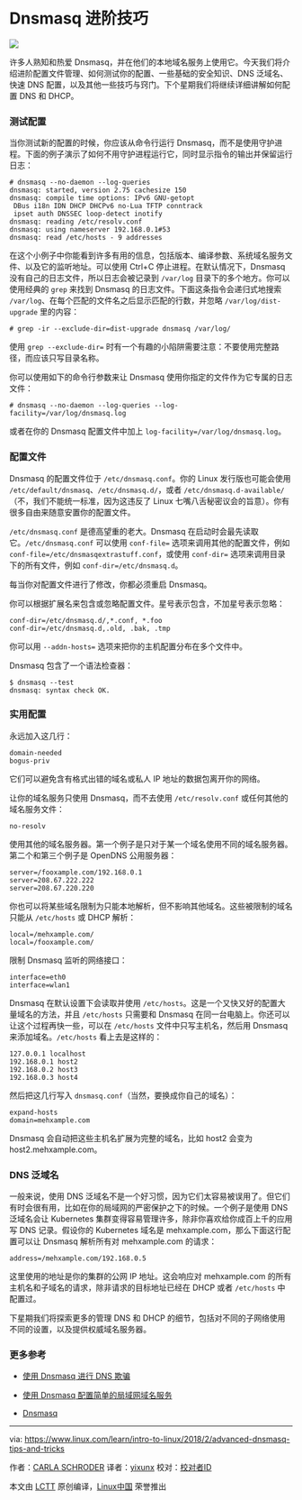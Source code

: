 Dnsmasq 进阶技巧
======

![](https://www.linux.com/sites/lcom/files/styles/rendered_file/public/banner_3.25.47_pm.png?itok=2YaDe86d)

许多人熟知和热爱 Dnsmasq，并在他们的本地域名服务上使用它。今天我们将介绍进阶配置文件管理、如何测试你的配置、一些基础的安全知识、DNS 泛域名、快速 DNS 配置，以及其他一些技巧与窍门。下个星期我们将继续详细讲解如何配置 DNS 和 DHCP。

### 测试配置

当你测试新的配置的时候，你应该从命令行运行 Dnsmasq，而不是使用守护进程。下面的例子演示了如何不用守护进程运行它，同时显示指令的输出并保留运行日志：
```
# dnsmasq --no-daemon --log-queries
dnsmasq: started, version 2.75 cachesize 150
dnsmasq: compile time options: IPv6 GNU-getopt
 DBus i18n IDN DHCP DHCPv6 no-Lua TFTP conntrack
 ipset auth DNSSEC loop-detect inotify
dnsmasq: reading /etc/resolv.conf
dnsmasq: using nameserver 192.168.0.1#53
dnsmasq: read /etc/hosts - 9 addresses

```

在这个小例子中你能看到许多有用的信息，包括版本、编译参数、系统域名服务文件、以及它的监听地址。可以使用 Ctrl+C 停止进程。在默认情况下，Dnsmasq 没有自己的日志文件，所以日志会被记录到 `/var/log` 目录下的多个地方。你可以使用经典的 `grep` 来找到 Dnsmasq 的日志文件。下面这条指令会递归式地搜索 `/var/log`、在每个匹配的文件名之后显示匹配的行数，并忽略 `/var/log/dist-upgrade` 里的内容：
```
# grep -ir --exclude-dir=dist-upgrade dnsmasq /var/log/

```

使用 `grep --exclude-dir=` 时有一个有趣的小陷阱需要注意：不要使用完整路径，而应该只写目录名称。

你可以使用如下的命令行参数来让 Dnsmasq 使用你指定的文件作为它专属的日志文件：
```
# dnsmasq --no-daemon --log-queries --log-facility=/var/log/dnsmasq.log

```

或者在你的 Dnsmasq 配置文件中加上 `log-facility=/var/log/dnsmasq.log`。

### 配置文件

Dnsmasq 的配置文件位于 `/etc/dnsmasq.conf`。你的 Linux 发行版也可能会使用 `/etc/default/dnsmasq`、`/etc/dnsmasq.d/`，或者 `/etc/dnsmasq.d-available/`（不，我们不能统一标准，因为这违反了 Linux 七嘴八舌秘密议会的旨意）。你有很多自由来随意安置你的配置文件。

`/etc/dnsmasq.conf` 是德高望重的老大。Dnsmasq 在启动时会最先读取它。`/etc/dnsmasq.conf` 可以使用 `conf-file=` 选项来调用其他的配置文件，例如 `conf-file=/etc/dnsmasqextrastuff.conf`，或使用 `conf-dir=` 选项来调用目录下的所有文件，例如 `conf-dir=/etc/dnsmasq.d`。

每当你对配置文件进行了修改，你都必须重启 Dnsmasq。

你可以根据扩展名来包含或忽略配置文件。星号表示包含，不加星号表示忽略：
```
conf-dir=/etc/dnsmasq.d/,*.conf, *.foo
conf-dir=/etc/dnsmasq.d,.old, .bak, .tmp

```

你可以用 `--addn-hosts=` 选项来把你的主机配置分布在多个文件中。

Dnsmasq 包含了一个语法检查器：
```
$ dnsmasq --test
dnsmasq: syntax check OK.

```

### 实用配置

永远加入这几行：
```
domain-needed
bogus-priv

```

它们可以避免含有格式出错的域名或私人 IP 地址的数据包离开你的网络。

让你的域名服务只使用 Dnsmasq，而不去使用 `/etc/resolv.conf` 或任何其他的域名服务文件：
```
no-resolv

```

使用其他的域名服务器。第一个例子是只对于某一个域名使用不同的域名服务器。第二个和第三个例子是 OpenDNS 公用服务器：
```
server=/fooxample.com/192.168.0.1
server=208.67.222.222
server=208.67.220.220

```

你也可以将某些域名限制为只能本地解析，但不影响其他域名。这些被限制的域名只能从 `/etc/hosts` 或 DHCP 解析：
```
local=/mehxample.com/
local=/fooxample.com/

```

限制 Dnsmasq 监听的网络接口：
```
interface=eth0
interface=wlan1

```

Dnsmasq 在默认设置下会读取并使用 `/etc/hosts`。这是一个又快又好的配置大量域名的方法，并且 `/etc/hosts` 只需要和 Dnsmasq 在同一台电脑上。你还可以让这个过程再快一些，可以在 `/etc/hosts` 文件中只写主机名，然后用 Dnsmasq 来添加域名。`/etc/hosts` 看上去是这样的：
```
127.0.0.1 localhost
192.168.0.1 host2
192.168.0.2 host3
192.168.0.3 host4

```

然后把这几行写入 `dnsmasq.conf`（当然，要换成你自己的域名）：
```
expand-hosts
domain=mehxample.com

```

Dnsmasq 会自动把这些主机名扩展为完整的域名，比如 host2 会变为 host2.mehxample.com。

### DNS 泛域名

一般来说，使用 DNS 泛域名不是一个好习惯，因为它们太容易被误用了。但它们有时会很有用，比如在你的局域网的严密保护之下的时候。一个例子是使用 DNS 泛域名会让 Kubernetes 集群变得容易管理许多，除非你喜欢给你成百上千的应用写 DNS 记录。假设你的 Kubernetes 域名是 mehxample.com，那么下面这行配置可以让 Dnsmasq 解析所有对 mehxample.com 的请求：
```
address=/mehxample.com/192.168.0.5

```

这里使用的地址是你的集群的公网 IP 地址。这会响应对 mehxample.com 的所有主机名和子域名的请求，除非请求的目标地址已经在 DHCP 或者 `/etc/hosts` 中配置过。

下星期我们将探索更多的管理 DNS 和 DHCP 的细节，包括对不同的子网络使用不同的设置，以及提供权威域名服务器。

### 更多参考

*   [使用 Dnsmasq 进行 DNS 欺骗][1]

*   [使用 Dnsmasq 配置简单的局域网域名服务][2]

*   [Dnsmasq][3]



--------------------------------------------------------------------------------

via: https://www.linux.com/learn/intro-to-linux/2018/2/advanced-dnsmasq-tips-and-tricks

作者：[CARLA SCHRODER][a]
译者：[yixunx](https://github.com/yixunx)
校对：[校对者ID](https://github.com/校对者ID)

本文由 [LCTT](https://github.com/LCTT/TranslateProject) 原创编译，[Linux中国](https://linux.cn/) 荣誉推出

[a]:https://www.linux.com/users/cschroder
[1]:https://www.linux.com/learn/intro-to-linux/2017/7/dns-spoofing-dnsmasq
[2]:https://www.linux.com/learn/dnsmasq-easy-lan-name-services
[3]:http://www.thekelleys.org.uk/dnsmasq/doc.html
